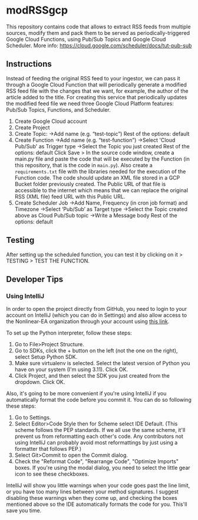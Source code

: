 # modRSSgcp
This repository contains code that allows to extract RSS feeds from multiple sources, modify them and pack them to be served as periodically-triggered Google Cloud Functions, using Pub/Sub Topics and Google Cloud Scheduler. More info: https://cloud.google.com/scheduler/docs/tut-pub-sub

## Instructions
Instead of feeding the original RSS feed to your ingestor, we can pass it through a Google Cloud Function that will periodically generate a modified RSS feed file with the changes that we want, for example, the author of the article added to the title.
For creating this service that periodically updates the modified feed file we need three Google Cloud Platform features: Pub/Sub Topics, Functions, and Scheduler.
1. Create Google Cloud account
2. Create Project
3. Create Topic:
->Add name (e.g. “test-topic”)
Rest of the options: default
4. Create Function
   ->Add name (e.g. “test-function”)
->Select 'Cloud Pub/Sub' as Trigger type
   ->Select the Topic you just created
   Rest of the options: default
   Click Save > In the source code window, create a main.py file and paste the code that will be executed by the Function (in this repository, that is the code in `main.py`). Also create a `requirements.txt` file with the libraries needed for the execution of the Function code.
   The code should update an XML file stored in a GCP Bucket folder previously created. The Public URL of that file is
   accessible to the internet which means that we can replace the original RSS (XML file) feed URL with this Public URL.
5. Create Scheduler Job
   ->Add Name, Frequency (in cron job format) and Timezone
   ->Select ‘Pub/Sub’ as Target type
   ->Select the Topic created above as Cloud Pub/Sub topic
   ->Write a Message body
   Rest of the options: default

## Testing

After setting up the scheduled function, you can test it by clicking on it > TESTING > TEST THE FUNCTION.

## Developer Tips

### Using IntelliJ

In order to open the project directly from GitHub, you need to login
to your account on IntelliJ (which you can do in Settings) and also
allow access to the Nonlinear-EA organization through your account using
[this link](https://github.com/settings/connections/applications/58566862bd2a5ff748fb).

To set up the Python interpreter, follow these steps:

1) Go to File>Project Structure.
2) Go to SDKs, click the + button on the left (not the one on the right), select Setup Python SDK.
3) Make sure virtualenv is selected. Select the latest version of Python you have on your system (I'm using 3.11). Click
   OK.
4) Click Project, and then select the SDK you just created from the dropdown. Click OK.

Also, it's going to be more convenient if you're using IntelliJ if you automatically format the code before you commit
it. You can do so following these steps:

1) Go to Settings.
2) Select Editor>Code Style then for Scheme select IDE Default. (This scheme follows the PEP standards. If we all use
   the same scheme, it'll prevent us from reformatting each other's code. Any contributors not using IntelliJ can
   probably avoid most reformattings by just using a formatter that follows PEP.)
3) Select Git>Commit to open the Commit dialog.
4) Check the "Reformat Code", "Rearrange Code", "Optimize Imports" boxes. If you're using the modal dialog, you need to
   select the little gear icon to see these checkboxes.

IntelliJ will show you little warnings when your code goes past the line limit, or you have too many lines between
your method signatures. I suggest disabling these warnings when they come up, and checking the boxes mentioned above so
the IDE automatically formats the code for you. This'll save you time.
